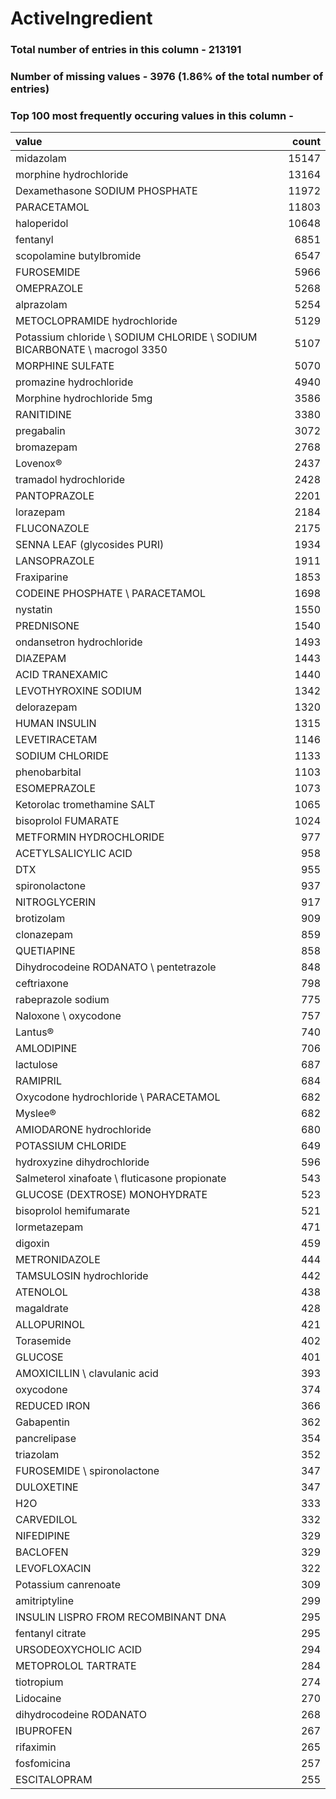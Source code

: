 
# ActiveIngredient

### Total number of entries in this column - 213191

### Number of missing values - 3976 (1.86% of the total number of entries)

### Top 100 most frequently occuring values in this column -

| value                                                                     |   count |
|:--------------------------------------------------------------------------|--------:|
| midazolam                                                                 |   15147 |
| morphine hydrochloride                                                    |   13164 |
| Dexamethasone SODIUM PHOSPHATE                                            |   11972 |
| PARACETAMOL                                                               |   11803 |
| haloperidol                                                               |   10648 |
| fentanyl                                                                  |    6851 |
| scopolamine butylbromide                                                  |    6547 |
| FUROSEMIDE                                                                |    5966 |
| OMEPRAZOLE                                                                |    5268 |
| alprazolam                                                                |    5254 |
| METOCLOPRAMIDE hydrochloride                                              |    5129 |
| Potassium chloride \ SODIUM CHLORIDE \ SODIUM BICARBONATE \ macrogol 3350 |    5107 |
| MORPHINE SULFATE                                                          |    5070 |
| promazine hydrochloride                                                   |    4940 |
| Morphine hydrochloride 5mg                                                |    3586 |
| RANITIDINE                                                                |    3380 |
| pregabalin                                                                |    3072 |
| bromazepam                                                                |    2768 |
| Lovenox®                                                                  |    2437 |
| tramadol hydrochloride                                                    |    2428 |
| PANTOPRAZOLE                                                              |    2201 |
| lorazepam                                                                 |    2184 |
| FLUCONAZOLE                                                               |    2175 |
| SENNA LEAF (glycosides PURI)                                              |    1934 |
| LANSOPRAZOLE                                                              |    1911 |
| Fraxiparine                                                               |    1853 |
| CODEINE PHOSPHATE \ PARACETAMOL                                           |    1698 |
| nystatin                                                                  |    1550 |
| PREDNISONE                                                                |    1540 |
| ondansetron hydrochloride                                                 |    1493 |
| DIAZEPAM                                                                  |    1443 |
| ACID TRANEXAMIC                                                           |    1440 |
| LEVOTHYROXINE SODIUM                                                      |    1342 |
| delorazepam                                                               |    1320 |
| HUMAN INSULIN                                                             |    1315 |
| LEVETIRACETAM                                                             |    1146 |
| SODIUM CHLORIDE                                                           |    1133 |
| phenobarbital                                                             |    1103 |
| ESOMEPRAZOLE                                                              |    1073 |
| Ketorolac tromethamine SALT                                               |    1065 |
| bisoprolol FUMARATE                                                       |    1024 |
| METFORMIN HYDROCHLORIDE                                                   |     977 |
| ACETYLSALICYLIC ACID                                                      |     958 |
| DTX                                                                       |     955 |
| spironolactone                                                            |     937 |
| NITROGLYCERIN                                                             |     917 |
| brotizolam                                                                |     909 |
| clonazepam                                                                |     859 |
| QUETIAPINE                                                                |     858 |
| Dihydrocodeine RODANATO \ pentetrazole                                    |     848 |
| ceftriaxone                                                               |     798 |
| rabeprazole sodium                                                        |     775 |
| Naloxone \ oxycodone                                                      |     757 |
| Lantus®                                                                   |     740 |
| AMLODIPINE                                                                |     706 |
| lactulose                                                                 |     687 |
| RAMIPRIL                                                                  |     684 |
| Oxycodone hydrochloride \ PARACETAMOL                                     |     682 |
| Myslee®                                                                   |     682 |
| AMIODARONE hydrochloride                                                  |     680 |
| POTASSIUM CHLORIDE                                                        |     649 |
| hydroxyzine dihydrochloride                                               |     596 |
| Salmeterol xinafoate \ fluticasone propionate                             |     543 |
| GLUCOSE (DEXTROSE) MONOHYDRATE                                            |     523 |
| bisoprolol hemifumarate                                                   |     521 |
| lormetazepam                                                              |     471 |
| digoxin                                                                   |     459 |
| METRONIDAZOLE                                                             |     444 |
| TAMSULOSIN hydrochloride                                                  |     442 |
| ATENOLOL                                                                  |     438 |
| magaldrate                                                                |     428 |
| ALLOPURINOL                                                               |     421 |
| Torasemide                                                                |     402 |
| GLUCOSE                                                                   |     401 |
| AMOXICILLIN \ clavulanic acid                                             |     393 |
| oxycodone                                                                 |     374 |
| REDUCED IRON                                                              |     366 |
| Gabapentin                                                                |     362 |
| pancrelipase                                                              |     354 |
| triazolam                                                                 |     352 |
| FUROSEMIDE \ spironolactone                                               |     347 |
| DULOXETINE                                                                |     347 |
| H2O                                                                       |     333 |
| CARVEDILOL                                                                |     332 |
| NIFEDIPINE                                                                |     329 |
| BACLOFEN                                                                  |     329 |
| LEVOFLOXACIN                                                              |     322 |
| Potassium canrenoate                                                      |     309 |
| amitriptyline                                                             |     299 |
| INSULIN LISPRO FROM RECOMBINANT DNA                                       |     295 |
| fentanyl citrate                                                          |     295 |
| URSODEOXYCHOLIC ACID                                                      |     294 |
| METOPROLOL TARTRATE                                                       |     284 |
| tiotropium                                                                |     274 |
| Lidocaine                                                                 |     270 |
| dihydrocodeine RODANATO                                                   |     268 |
| IBUPROFEN                                                                 |     267 |
| rifaximin                                                                 |     265 |
| fosfomicina                                                               |     257 |
| ESCITALOPRAM                                                              |     255 |
